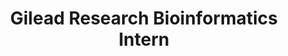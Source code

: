 ---
layout: projects
category: experience
title: Gilead Research Bioinformatics Intern
mentors: Dr. David Lopez
setting: Gilead Sciences, Foster City, Summer 2018
excerpt: As an intern on the Research Bioinformatics team, I used gene coexpression networks and transcription factor motif enrichment to study biological mechanisms of non-alcoholic steatohepatitis (NASH) disease progression.
thumbnail: https://www.gilead.com/-/media/gilead-corporate/images/global/gilead-logo-footer.svg
---